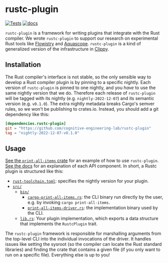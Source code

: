 # rustc-plugin

[![Tests](https://github.com/cognitive-engineering-lab/rustc-plugin/actions/workflows/tests.yaml/badge.svg)](https://github.com/cognitive-engineering-lab/rustc-plugin/actions/workflows/tests.yaml)
[![docs](https://img.shields.io/badge/docs-built-blue)][docs]


`rustc-plugin` is a framework for writing plugins that integrate with the Rust compiler. We wrote `rustc-plugin` to support our research on experimental Rust tools like [Flowistry] and [Aquascope]. `rustc-plugin` is a kind of generalized version of the infrastructure in [Clippy].

## Installation

The Rust compiler's interface is not stable, so the only sensible way to develop a Rust compiler plugin is by pinning to a specific nightly. Each version of `rustc-plugin` is pinned to one nightly, and you *have* to use the same nightly version that we do. Therefore each release of `rustc-plugin` will be tagged with its nightly (e.g. `nightly-2022-12-07`) and its semantic version (e.g. `v0.1.0`). The extra nightly metadata breaks Cargo's semver rules, so we won't be publishing to crates.io. Instead, you should add a git dependency like this:
 
```toml
[dependencies.rustc-plugin]
git = "https://github.com/cognitive-engineering-lab/rustc-plugin"
tag = "nightly-2022-12-07-v0.1.0"
```

## Usage

[See the `print-all-items` crate][example] for an example of how to use `rustc-plugin`. [See the docs][docs] for an explanation of each API component. In short, a Rustc plugin is structured like this:

* [`rust-toolchain.toml`](https://github.com/cognitive-engineering-lab/rustc-plugin/blob/main/examples/print-all-items/rust-toolchain.toml): specifies the nightly version for your plugin.
* [`src/`](https://github.com/cognitive-engineering-lab/rustc-plugin/blob/main/examples/print-all-items/src)
  * [`bin/`](https://github.com/cognitive-engineering-lab/rustc-plugin/blob/main/examples/print-all-items/src/bin)
    * [`cargo-print-all-items.rs`](https://github.com/cognitive-engineering-lab/rustc-plugin/blob/main/examples/print-all-items/src/bin/cargo-print-all-items.rs): the CLI binary run directly by the user, e.g. by invoking `cargo print-all-items`. 
    * [`print-all-items-driver.rs`](https://github.com/cognitive-engineering-lab/rustc-plugin/blob/main/examples/print-all-items/src/bin/print-all-items-driver.rs): the implementation binary used by the CLI.
  * [`lib.rs`](https://github.com/cognitive-engineering-lab/rustc-plugin/blob/main/examples/print-all-items/src/lib.rs): Your plugin implementation, which exports a data structure that implements the `RustcPlugin` trait.

The `rustc-plugin` framework is responsible for marshalling arguments from the top-level CLI into the individual invocations of the driver. It handles issues like setting the sysroot (so the compiler can locate the Rust standard libraries) and finding the crate that contains a given file (if you only want to run on a specific file). Everything else is up to you!

[Flowistry]: https://github.com/willcrichton/flowistry/
[Aquascope]: https://github.com/cognitive-engineering-lab/aquascope
[Clippy]: https://github.com/rust-lang/rust-clippy
[example]: https://github.com/cognitive-engineering-lab/rustc-plugin/tree/main/examples/print-all-items
[docs]: https://cognitive-engineering-lab.github.io/rustc-plugin/nightly-2022-12-07-v0.0.1/rustc_plugin/